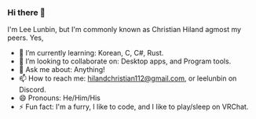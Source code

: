 ### Hi there 👋

I'm Lee Lunbin, but I'm commonly known as Christian Hiland agmost my peers.
Yes,

- 🌱 I’m currently learning: Korean, C, C#, Rust.
- 👯 I’m looking to collaborate on: Desktop apps, and Program tools.
- 💬 Ask me about: Anything!
- 📫 How to reach me: hilandchristian112@gmail.com, or leelunbin on Discord.
- 😄 Pronouns: He/Him/His
- ⚡ Fun fact: I'm a furry, I like to code, and I like to play/sleep on VRChat.


[desktop_screeshot]: Photos/Fursona.jpg
